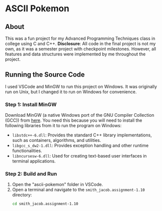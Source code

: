# ASCII Pokemon

## About
This was a fun project for my Advanced Programming Techniques class in college using C and C++. 
**Disclosure**: All code in the final project is not my own, as it was a semester project with checkpoint milestones. However, all features and data structures were implemented by me throughout the project.

## Running the Source Code
I used VSCode and MinGW to run this project on Windows. It was originally run on Unix, but I changed it to run on Windows for convenience.

### Step 1: Install MinGW
Download MinGW (a native Windows port of the GNU Compiler Collection (GCC)) from [here](https://sourceforge.net/projects/mingw/). You need this because you will need to install the following libraries from it to run the program on Windows:
- `libstdc++-6.dll`: Provides the standard C++ library implementations, such as containers, algorithms, and utilities.
- `libgcc_s_dw2-1.dll`: Provides exception handling and other runtime functionalities.
- `libncursesw-6.dll`: Used for creating text-based user interfaces in terminal applications.

### Step 2: Build and Run
1. Open the "ascii-pokemon" folder in VSCode.
2. Open a terminal and navigate to the `smith_jacob.assignment-1.10` directory:
   ```bash
   cd smith_jacob.assignment-1.10
  


